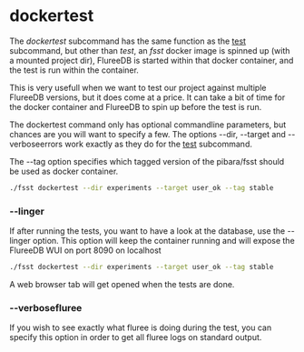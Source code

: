 # dockertest

The *dockertest* subcommand has the same function as the [test](test.MD) subcommand, but other than *test*, an *fsst* docker image is spinned up (with a mounted project dir), FlureeDB is started within that docker container, and the test is run within the container.

This is very usefull when we want to test our project against multiple FlureeDB versions, but it does come at a price. It can take a bit of time for the docker container and FlureeDB to spin up before the test is run.

The dockertest command only has optional commandline parameters, but chances are you will want to specify a few. The options --dir, --target and --verboseerrors work exactly as they do for the [test](test.MD) subcommand. 

The --tag option specifies which tagged version of the pibara/fsst should be used as docker container.

```bash
./fsst dockertest --dir experiments --target user_ok --tag stable
```

### --linger

If after running the tests, you want to have a look at the database, use the --linger option. This option will keep the container running and will expose the FlureeDB WUI on port 8090 on localhost

```bash
./fsst dockertest --dir experiments --target user_ok --tag stable
```
A web browser tab will get opened when the tests are done.

### --verbosefluree

If you wish to see exactly what fluree is doing during the test, you can specify this option in order to get all fluree logs on standard output.
